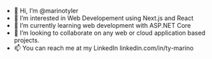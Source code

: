 - 👋 Hi, I’m @marinotyler
- 👀 I’m interested in Web Developement using Next.js and React
- 🌱 I’m currently learning web development with ASP.NET Core
- 💞️ I’m looking to collaborate on any web or cloud application based projects. 
- 📫 You can reach me at my LinkedIn linkedin.com/in/ty-marino

<!---
marinotyler/marinotyler is a ✨ special ✨ repository because its `README.md` (this file) appears on your GitHub profile.
You can click the Preview link to take a look at your changes.
--->

